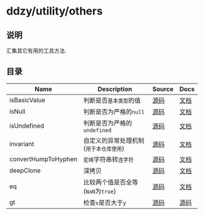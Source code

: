 # ddzy/utility/others

## 说明

汇集其它有用的工具方法.

## 目录

| Name                | Description                            | Source                                 | Docs                                                                                               |
| ------------------- | -------------------------------------- | -------------------------------------- | -------------------------------------------------------------------------------------------------- |
| isBasicValue        | 判断是否`基本类型`的值                 | [源码](./isBasicValue/index.ts)        | [文档](https://ddzy.gitbook.io/ts-utility-plugins-docs/utility/utility-others/isbasicvalue)        |
| isNull              | 判断是否为严格的`null`                 | [源码](./isNull/index.ts)              | [文档](https://ddzy.gitbook.io/ts-utility-plugins-docs/utility/utility-others/isnull)              |
| isUndefined         | 判断是否为严格的`undefined`            | [源码](./isUndefined/index.ts)         | [文档](https://ddzy.gitbook.io/ts-utility-plugins-docs/utility/utility-others/isundefined)         |
| invariant           | 自定义的异常处理机制(`用于本仓库使用`) | [源码](./invariant/index.ts)           | [文档](https://ddzy.gitbook.io/ts-utility-plugins-docs/utility/utility-others/invariant)           |
| convertHumpToHyphen | `驼峰`字符串转`连字符`                 | [源码](./convertHumpToHyphen/index.ts) | [文档](https://ddzy.gitbook.io/ts-utility-plugins-docs/utility/utility-others/converthumptohyphen) |
| deepClone           | 深拷贝                                 | [源码](./deepClone/index.ts)           | [文档](https://ddzy.gitbook.io/ts-utility-plugins-docs/utility/utility-others/deepclone)           |
| eq                  | 比较两个值是否全等(`NaN`为`true`)      | [源码](./eq/index.ts)                  | [文档](https://ddzy.gitbook.io/ts-utility-plugins-docs/utility/utility-others/eq)                  |
| gt                  | 检查`x`是否大于`y`                     | [源码](./gt/index.ts)                  | [源码](https://ddzy.gitbook.io/ts-utility-plugins-docs/utility/utility-others/gt)                  |